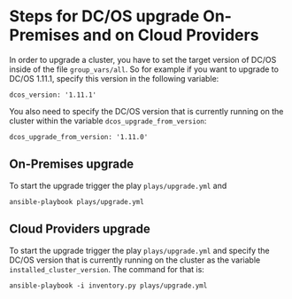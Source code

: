 # Steps for DC/OS upgrade On-Premises and on Cloud Providers

In order to upgrade a cluster, you have to set the target version of DC/OS inside of the file `group_vars/all`. So for example if you want to upgrade to DC/OS 1.11.1, specify this version in the following variable:
```
dcos_version: '1.11.1'
```

You also need to specify the DC/OS version that is currently running on the cluster within the variable `dcos_upgrade_from_version`:

```
dcos_upgrade_from_version: '1.11.0'
```

## On-Premises upgrade

To start the upgrade trigger the play `plays/upgrade.yml` and

```
ansible-playbook plays/upgrade.yml
```

## Cloud Providers upgrade

To start the upgrade trigger the play `plays/upgrade.yml` and specify the DC/OS version that is currently running on the cluster as the variable `installed_cluster_version`. The command for that is:

```
ansible-playbook -i inventory.py plays/upgrade.yml
```

